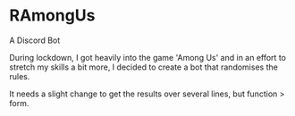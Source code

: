 # RAmongUs
A Discord Bot

During lockdown, I got heavily into the game 'Among Us' and in an effort to stretch my skills a bit more, I decided to create a bot that randomises the rules.

It needs a slight change to get the results over several lines, but function > form.
